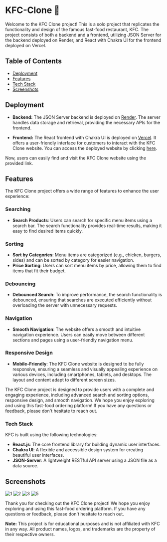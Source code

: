# KFC-Clone  🍟


Welcome to the KFC Clone project! This is a solo project that replicates the functionality and design of the famous fast-food restaurant, KFC. The project consists of both a backend and a frontend, utilizing JSON Server for the backend deployed on Render, and React with Chakra UI for the frontend deployed on Vercel.



## Table of Contents
- [Deployment](#deployment)
- [Features](#features)
- [Tech Stack](#tech-stack)
- [Screenshots](#screenshots)


## Deployment

- **Backend:** The JSON Server backend is deployed on [Render](https://kfc-2yef.onrender.com/). The server handles data storage and retrieval, providing the necessary APIs for the frontend.

- **Frontend:** The React frontend with Chakra UI is deployed on [Vercel](https://dc-kfc.vercel.app/). It offers a user-friendly interface for customers to interact with the KFC Clone website. You can access the deployed website by clicking [here](https://dc-kfc.vercel.app/).

Now, users can easily find and visit the KFC Clone website using the provided link.



## Features

The KFC Clone project offers a wide range of features to enhance the user experience:

### Searching
- **Search Products**: Users can search for specific menu items using a search bar. The search functionality provides real-time results, making it easy to find desired items quickly.

### Sorting
- **Sort by Categories**: Menu items are categorized (e.g., chicken, burgers, sides) and can be sorted by category for easier navigation.
- **Price Sorting**: Users can sort menu items by price, allowing them to find items that fit their budget.

### Debouncing
- **Debounced Search**: To improve performance, the search functionality is debounced, ensuring that searches are executed efficiently without overloading the server with unnecessary requests.

### Navigation
- **Smooth Navigation**: The website offers a smooth and intuitive navigation experience. Users can easily move between different sections and pages using a user-friendly navigation menu.

### Responsive Design
- **Mobile-Friendly**: The KFC Clone website is designed to be fully responsive, ensuring a seamless and visually appealing experience on various devices, including smartphones, tablets, and desktops. The layout and content adapt to different screen sizes.
  

The KFC Clone project is designed to provide users with a complete and engaging experience, including advanced search and sorting options, responsive design, and smooth navigation. We hope you enjoy exploring and using this fast-food ordering platform! If you have any questions or feedback, please don't hesitate to reach out.

### Tech Stack

KFC is built using the following technologies:

- **React.js**: The core frontend library for building dynamic user interfaces.
- **Chakra UI**: A flexible and accessible design system for creating beautiful user interfaces.
- **JSON-Server**: A lightweight RESTful API server using a JSON file as a data source.



## Screenshots
![1](https://github.com/divyam751/kfc/assets/125983433/23e63fa8-7d58-4335-8c16-2d949ed573f9)
![2](https://github.com/divyam751/kfc/assets/125983433/b12e16d2-2175-46af-989d-6260907ccde4)
![3](https://github.com/divyam751/kfc/assets/125983433/9f23cb96-a352-4c10-bb22-e7a63676ce52)
![5](https://github.com/divyam751/kfc/assets/125983433/9d3087a2-02d3-4bae-83bc-c7604e532ad2)




Thank you for checking out the KFC Clone project! We hope you enjoy exploring and using this fast-food ordering platform. If you have any questions or feedback, please don't hesitate to reach out.

**Note:** This project is for educational purposes and is not affiliated with KFC in any way. All product names, logos, and trademarks are the property of their respective owners.
